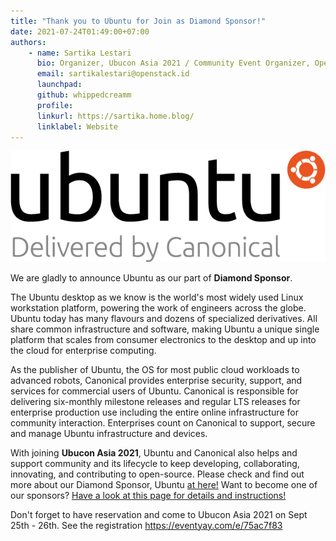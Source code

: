 ```yaml
---
title: "Thank you to Ubuntu for Join as Diamond Sponsor!"
date: 2021-07-24T01:49:00+07:00
authors:
    - name: Sartika Lestari
      bio: Organizer, Ubucon Asia 2021 / Community Event Organizer, OpenStack Indonesia 
      email: sartikalestari@openstack.id
      launchpad: 
      github: whippedcreamm
      profile: 
      linkurl: https://sartika.home.blog/
      linklabel: Website
---
```


![Logo of Ubuntu - Delivered by Canonical](delivered-by_black-orange_hex.png)

We are gladly to announce Ubuntu as our part of **Diamond Sponsor**.

The Ubuntu desktop as we know is the world's most widely used Linux workstation platform, powering the work of engineers across the globe. Ubuntu today has many flavours and dozens of specialized derivatives. All share common infrastructure and software, making Ubuntu a unique single platform that scales from consumer electronics to the desktop and up into the cloud for enterprise computing. 

As the publisher of Ubuntu, the OS for most public cloud workloads to advanced robots, Canonical provides enterprise security, support, and services for commercial users of Ubuntu. Canonical is responsible for delivering six-monthly milestone releases and regular LTS releases for enterprise production use including the entire online infrastructure for community interaction. Enterprises count on Canonical to support, secure and manage Ubuntu infrastructure and devices.

With joining **Ubucon Asia 2021**, Ubuntu and Canonical also helps and support community and its lifecycle to keep developing, collaborating, innovating, and contributing to open-source. 
Please check and find out more about our Diamond Sponsor, Ubuntu [at here!](../sponsors/ubuntu/) 
Want to become one of our sponsors? [Have a look at this page for details and instructions!](../sponsors/become-a-sponsor/)

Don't forget to have reservation and come to Ubucon Asia 2021 on Sept 25th - 26th. See the registration https://eventyay.com/e/75ac7f83